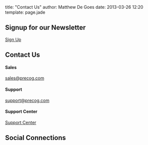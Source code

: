 title: "Contact Us"
author: Matthew De Goes
date: 2013-03-26 12:20
template: page.jade

<div id="body-contactus">
    <div class="three-columns">
        <h2>Signup for our Newsletter</h2>
        <a class="red-background small-button" href="mailto:contact@precog.com">Sign Up</a>
    </div>
    <div class="three-columns">
        <h2>Contact Us</h2>
        <h4>Sales</h4>
        <a class="sales-link" href="mailto:sales@precog.com">sales@precog.com</a>
        <h4>Support</h4>
        <a class="support-link" href="mailto:support@precog.com">support@precog.com</a>
        <h4>Support Center</h4>
        <a class="small-button blue-background" href="http://support.precog.com/support/home">Support Center</a>
    </div>
    <div class="three-columns-end">
        <h2>Social Connections</h2>
        <a href="https://twitter.com/Precog"><i class="icon-twitter-sign"></i></a>
        <a href="https://www.facebook.com/precogplatform"><i class="icon-facebook-sign"></i></a>
        <a href="http://www.linkedin.com/company/precog"><i class="icon-linkedin-sign"></i></a>
    </div>
    <div class="clear-left">
    </div>
</div>